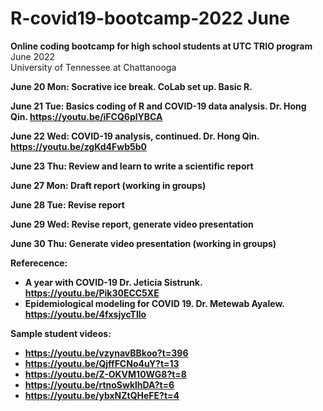 # R-covid19-bootcamp-2022 June 

**Online coding bootcamp for high school students at UTC TRIO program** <br> 
June 2022 <br> 
University of Tennessee at Chattanooga <b> 

June 20 Mon: Socrative ice break. CoLab set up. Basic R. 
  
  
June 21 Tue:  Basics coding of R and COVID-19 data analysis.  Dr. Hong Qin. https://youtu.be/iFCQ6plYBCA 

June 22 Wed:  COVID-19 analysis, continued. Dr. Hong Qin. https://youtu.be/zgKd4Fwb5b0 

June 23 Thu:  Review and learn to write a scientific report

June 27 Mon:  Draft report (working in groups)
  
June 28 Tue:  Revise report

June 29 Wed:  Revise report, generate video presentation

June 30 Thu:  Generate video presentation (working in groups)

  
Referecence: 
 * A year with COVID-19 Dr. Jeticia Sistrunk. https://youtu.be/Pik30ECC5XE 
 * Epidemiological modeling for COVID 19. Dr. Metewab Ayalew. https://youtu.be/4fxsjycTIlo 
  
Sample student videos:<br>
* https://youtu.be/vzynavBBkoo?t=396
* https://youtu.be/QjffFCNo4uY?t=13 
* https://youtu.be/Z-OKVM10WG8?t=8
* https://youtu.be/rtnoSwklhDA?t=6
* https://youtu.be/ybxNZtQHeFE?t=4
 

